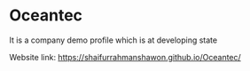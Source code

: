 # Oceantec
It is a company demo profile which is at developing state

Website link: https://shaifurrahmanshawon.github.io/Oceantec/